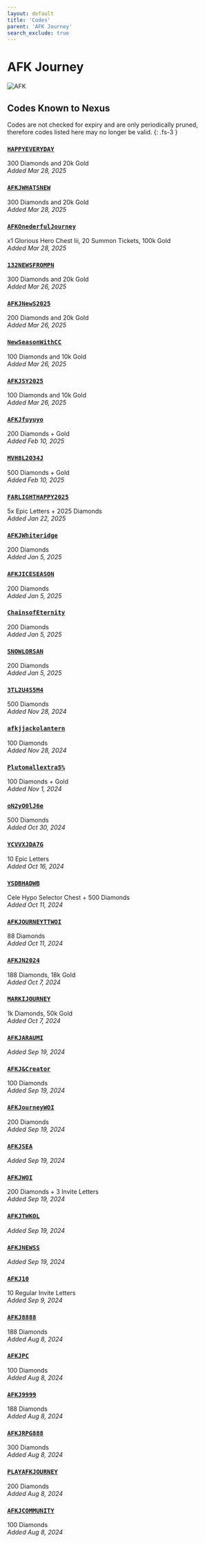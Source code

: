 ```yaml
---
layout: default
title: 'Codes'
parent: 'AFK Journey'
search_exclude: true
---
```


# AFK Journey

![AFK](https://cdn.discordapp.com/emojis/1323743261961093183.png)

## Codes Known to Nexus

Codes are not checked for expiry and are only periodically pruned, therefore codes listed here may no longer be valid.
{: .fs-3 }

### [`HAPPYEVERYDAY`](https://nexus-codes.app/copy/?code=HAPPYEVERYDAY)

300 Diamonds and 20k Gold<br />*Added Mar 28, 2025*

### [`AFKJWHATSNEW`](https://nexus-codes.app/copy/?code=AFKJWHATSNEW)

300 Diamonds and 20k Gold<br />*Added Mar 28, 2025*

### [`AFKOnederfulJourney`](https://nexus-codes.app/copy/?code=AFKOnederfulJourney)

x1 Glorious Hero Chest Iii, 20 Summon Tickets, 100k Gold<br />*Added Mar 28, 2025*

### [`132NEWSFROMPN`](https://nexus-codes.app/copy/?code=132NEWSFROMPN)

300 Diamonds and 20k Gold<br />*Added Mar 26, 2025*

### [`AFKJNewS2025`](https://nexus-codes.app/copy/?code=AFKJNewS2025)

200 Diamonds and 20k Gold<br />*Added Mar 26, 2025*

### [`NewSeasonWithCC`](https://nexus-codes.app/copy/?code=NewSeasonWithCC)

100 Diamonds and 10k Gold<br />*Added Mar 26, 2025*

### [`AFKJSY2025`](https://nexus-codes.app/copy/?code=AFKJSY2025)

100 Diamonds and 10k Gold<br />*Added Mar 26, 2025*

### [`AFKJfuyuyo`](https://nexus-codes.app/copy/?code=AFKJfuyuyo)

200 Diamonds + Gold<br />*Added Feb 10, 2025*

### [`MVH8L2O34J`](https://nexus-codes.app/copy/?code=MVH8L2O34J)

500 Diamonds + Gold<br />*Added Feb 10, 2025*

### [`FARLIGHTHAPPY2025`](https://nexus-codes.app/copy/?code=FARLIGHTHAPPY2025)

5x Epic Letters + 2025 Diamonds<br />*Added Jan 22, 2025*

### [`AFKJWhiteridge`](https://nexus-codes.app/copy/?code=AFKJWhiteridge)

200 Diamonds<br />*Added Jan 5, 2025*

### [`AFKJICESEASON`](https://nexus-codes.app/copy/?code=AFKJICESEASON)

200 Diamonds<br />*Added Jan 5, 2025*

### [`ChainsofEternity`](https://nexus-codes.app/copy/?code=ChainsofEternity)

200 Diamonds<br />*Added Jan 5, 2025*

### [`SNOWLORSAN`](https://nexus-codes.app/copy/?code=SNOWLORSAN)

200 Diamonds<br />*Added Jan 5, 2025*

### [`3TL2U4S5M4`](https://nexus-codes.app/copy/?code=3TL2U4S5M4)

500 Diamonds<br />*Added Nov 28, 2024*

### [`afkjjackolantern`](https://nexus-codes.app/copy/?code=afkjjackolantern)

100 Diamonds<br />*Added Nov 28, 2024*

### [`Plutomallextra5%`](https://nexus-codes.app/copy/?code=Plutomallextra5%25)

100 Diamonds + Gold<br />*Added Nov 1, 2024*

### [`oN2yO0lJ6e`](https://nexus-codes.app/copy/?code=oN2yO0lJ6e)

500 Diamonds<br />*Added Oct 30, 2024*

### [`YCVVXJDA7G`](https://nexus-codes.app/copy/?code=YCVVXJDA7G)

10 Epic Letters<br />*Added Oct 16, 2024*

### [`YSDBHADWB`](https://nexus-codes.app/copy/?code=YSDBHADWB)

Cele Hypo Selector Chest + 500 Diamonds<br />*Added Oct 11, 2024*

### [`AFKJOURNEYTTWOI`](https://nexus-codes.app/copy/?code=AFKJOURNEYTTWOI)

88 Diamonds<br />*Added Oct 11, 2024*

### [`AFKJN2024`](https://nexus-codes.app/copy/?code=AFKJN2024)

188 Diamonds, 18k Gold<br />*Added Oct 7, 2024*

### [`MARKIJOURNEY`](https://nexus-codes.app/copy/?code=MARKIJOURNEY)

1k Diamonds, 50k Gold<br />*Added Oct 7, 2024*

### [`AFKJARAUMI`](https://nexus-codes.app/copy/?code=AFKJARAUMI)

*Added Sep 19, 2024*

### [`AFKJ&Creator`](https://nexus-codes.app/copy/?code=AFKJ%26Creator)

100 Diamonds<br />*Added Sep 19, 2024*

### [`AFKJourneyWOI`](https://nexus-codes.app/copy/?code=AFKJourneyWOI)

200 Diamonds<br />*Added Sep 19, 2024*

### [`AFKJSEA`](https://nexus-codes.app/copy/?code=AFKJSEA)

*Added Sep 19, 2024*

### [`AFKJWOI`](https://nexus-codes.app/copy/?code=AFKJWOI)

200 Diamonds + 3 Invite Letters<br />*Added Sep 19, 2024*

### [`AFKJTWKOL`](https://nexus-codes.app/copy/?code=AFKJTWKOL)

*Added Sep 19, 2024*

### [`AFKJNEWSS`](https://nexus-codes.app/copy/?code=AFKJNEWSS)

*Added Sep 19, 2024*

### [`AFKJ10`](https://nexus-codes.app/copy/?code=AFKJ10)

10 Regular Invite Letters<br />*Added Sep 9, 2024*

### [`AFKJ8888`](https://nexus-codes.app/copy/?code=AFKJ8888)

188 Diamonds<br />*Added Aug 8, 2024*

### [`AFKJPC`](https://nexus-codes.app/copy/?code=AFKJPC)

100 Diamonds<br />*Added Aug 8, 2024*

### [`AFKJ9999`](https://nexus-codes.app/copy/?code=AFKJ9999)

188 Diamonds<br />*Added Aug 8, 2024*

### [`AFKJRPG888`](https://nexus-codes.app/copy/?code=AFKJRPG888)

300 Diamonds<br />*Added Aug 8, 2024*

### [`PLAYAFKJOURNEY`](https://nexus-codes.app/copy/?code=PLAYAFKJOURNEY)

200 Diamonds<br />*Added Aug 8, 2024*

### [`AFKJCOMMUNITY`](https://nexus-codes.app/copy/?code=AFKJCOMMUNITY)

100 Diamonds<br />*Added Aug 8, 2024*